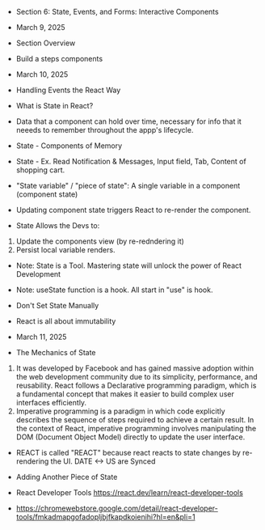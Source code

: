 - Section 6: State, Events, and Forms: Interactive Components

- March 9, 2025
- Section Overview
- Build a steps components

- March 10, 2025
- Handling Events the React Way
- What is State in React?
- Data that a component can hold over time, necessary for info that it neeeds to remember throughout the appp's lifecycle.
- State - Components of Memory
- State - Ex. Read Notification & Messages, Input field, Tab, Content of shopping cart.
- "State variable" / "piece of state": A single variable in a component (component state)
- Updating component state triggers React to re-render the component.
- State Allows the Devs to:

1. Update the components view (by re-redndering it)
2. Persist local variable renders.

- Note: State is a Tool. Mastering state will unlock the power of React Development
- Note: useState function is a hook. All start in "use" is hook.
- Don't Set State Manually
- React is all about immutability

- March 11, 2025
- The Mechanics of State

1. It was developed by Facebook and has gained massive adoption within the web development community due to its simplicity, performance, and reusability. React follows a Declarative programming paradigm, which is a fundamental concept that makes it easier to build complex user interfaces efficiently.
2. Imperative programming is a paradigm in which code explicitly describes the sequence of steps required to achieve a certain result. In the context of React, imperative programming involves manipulating the DOM (Document Object Model) directly to update the user interface.

- REACT is called "REACT" because react reacts to state changes by re-rendering the UI. DATE <-> US are Synced

- Adding Another Piece of State
- React Developer Tools https://react.dev/learn/react-developer-tools
- https://chromewebstore.google.com/detail/react-developer-tools/fmkadmapgofadopljbjfkapdkoienihi?hl=en&pli=1
